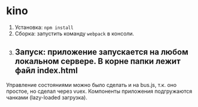 # kino

1. Установка: `npm install`
2. Сборка: запустить команду `webpack` в консоли.
3. ## Запуск: приложение запускается на любом локальном сервере. В корне папки лежит файл index.html


Управление состояниями можно было сделать и на bus.js, т.к. оно простое, но сделал через vuex. 
Компоненты приложения подгружаются чанками (lazy-loaded загрузка).

